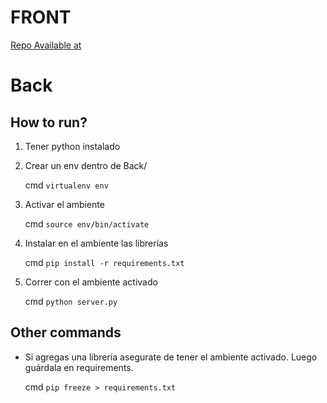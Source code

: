 # FRONT
[Repo Available at](https://github.com/ArmandoDLaRosa/my-app)
# Back

## How to run?
1) Tener python instalado
2) Crear un env dentro de Back/
   
   cmd `virtualenv env`
3) Activar el ambiente 
   
   cmd `source env/bin/activate`
4) Instalar en el ambiente las librerías
   
   cmd `pip install -r requirements.txt`
5) Correr con el ambiente activado
   
    cmd `python server.py`

## Other commands
* Si agregas una librería asegurate de tener
  el ambiente activado. Luego guárdala en requirements.

  cmd `pip freeze > requirements.txt`
